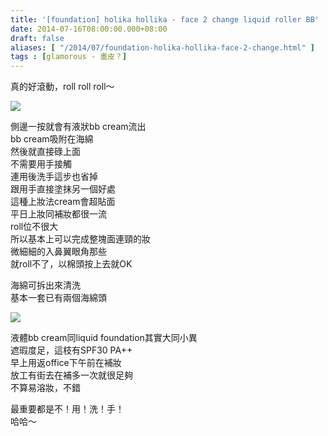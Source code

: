 ```yaml
---
title: '[foundation] holika hollika - face 2 change liquid roller BB'
date: 2014-07-16T08:00:00.000+08:00
draft: false
aliases: [ "/2014/07/foundation-holika-hollika-face-2-change.html" ]
tags : [glamorous - 畫皮？]
---
```


真的好滾動，roll roll roll～  

[![](https://2.bp.blogspot.com/-TxYbix-bLp8/XENAohWyuoI/AAAAAAAAF9I/RY3RyWnTXS0h_8cR6jUaPp0saQ_h4HD5gCLcBGAs/s640/14398836798_2d4e155501_z.jpg)](https://2.bp.blogspot.com/-TxYbix-bLp8/XENAohWyuoI/AAAAAAAAF9I/RY3RyWnTXS0h_8cR6jUaPp0saQ_h4HD5gCLcBGAs/s1600/14398836798_2d4e155501_z.jpg)

側邊一按就會有液狀bb cream流出  
bb cream吸附在海綿  
然後就直接碌上面  
不需要用手接觸  
連用後洗手這步也省掉  
跟用手直接塗抹另一個好處  
這種上妝法cream會超貼面  
平日上妝同補妝都很一流  
roll位不很大  
所以基本上可以完成整塊面連頸的妝  
微細細的入鼻翼眼角那些  
就roll不了，以棉頭按上去就OK  
  
海綿可拆出來清洗  
基本一套已有兩個海綿頭  

[![](https://1.bp.blogspot.com/-hwUMdVIo4qo/XENAtYMGnJI/AAAAAAAAF9Q/CcT-QW9kJuQqQfYnR0CKxS1z1zZ6ctoDwCLcBGAs/s640/14584718382_d437763e62_z.jpg)](https://1.bp.blogspot.com/-hwUMdVIo4qo/XENAtYMGnJI/AAAAAAAAF9Q/CcT-QW9kJuQqQfYnR0CKxS1z1zZ6ctoDwCLcBGAs/s1600/14584718382_d437763e62_z.jpg)

液體bb cream同liquid foundation其實大同小異  
遮瑕度足，這枝有SPF30 PA++  
早上用返office下午前在補妝  
放工有街去在補多一次就很足夠  
不算易溶妝，不錯  
  
最重要都是不！用！洗！手！  
哈哈～